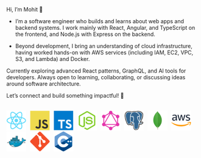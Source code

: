 Hi, I’m Mohit 👋 

- I’m a software engineer who builds and learns about web apps and backend systems. I work mainly with React, Angular, and TypeScript on the frontend, and Node.js with Express on the backend.

- Beyond development, I bring an understanding of cloud infrastructure, having worked hands-on with AWS services (including IAM, EC2, VPC, S3, and Lambda) and Docker.

Currently exploring advanced React patterns, GraphQL, and AI tools for developers. 
Always open to learning, collaborating, or discussing ideas around software architecture.

Let’s connect and build something impactful! 🚀

<br /> 

<div align="left">
  <img src="./Icons/React.png" width="52px" alt="React" /> 
  <img width="2px" />
  <img src="./Icons/JavaScript.png" width="52px" alt="JavaScript" /> 
  <img width="2px" />
  <img src="./Icons/TypeScript.png" width="52px" alt="TypeScript" /> 
  <img width="2px" />
  <img src="./Icons/Node.js.png" width="52px" alt="Node.js" /> 
  <img width="2px" />
  <img src="./Icons/GraphQL.png" width="52px" alt="GraphQL" /> 
  <img width="2px" />
  <img src="./Icons/PostgresSQL.png" width="52px" alt="PostgreSQL" /> 
  <img width="2px" />
  <img src="./Icons/MongoDB.png" width="52px" alt="MongoDB" /> 
  <img width="2px" />
  <img src="./Icons/AWS.png" width="52px" alt="AWS" /> 
  <img width="2px" />
  <img src="./Icons/Docker.png" width="52px" alt="Docker" /> 
  <img width="2px" />
  <img src="./Icons/Git.png" width="52px" alt="Git" /> 
  <img width="2px" />
  <img src="./Icons/C++ (CPlusPlus).png" width="52px" alt="C++" /> 
  <img width="2px" />
</div>
